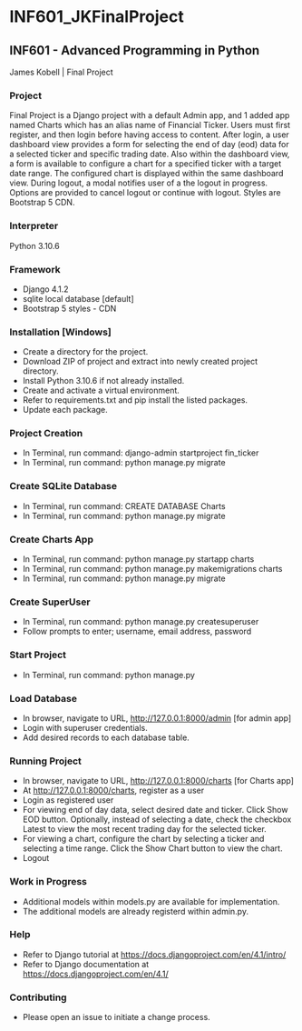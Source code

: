 # INF601_JKFinalProject

## INF601 - Advanced Programming in Python
James Kobell |
 Final Project
 
 ### Project
 Final Project is a Django project with a default Admin app, and 1 added app named Charts which has an alias name of Financial Ticker. Users must first register, and then login before having access to content. After login, a user dashboard view provides a form for selecting the end of day (eod) data for a selected ticker and specific trading date. Also within the dashboard view, a form is available to configure a chart for a specified ticker with a target date range. The configured chart is displayed within the same dashboard view. During logout, a modal notifies user of a the logout in progress. Options are provided to cancel logout or continue with logout. Styles are Bootstrap 5 CDN.

### Interpreter
Python 3.10.6

### Framework
- Django 4.1.2
- sqlite local database [default]
- Bootstrap 5 styles - CDN

### Installation [Windows]
- Create a directory for the project.
- Download ZIP of project and extract into newly created project directory. 
- Install Python 3.10.6 if not already installed.
- Create and activate a virtual environment.
- Refer to requirements.txt and pip install the listed packages.
- Update each package.

### Project Creation
- In Terminal, run command: django-admin startproject fin_ticker
- In Terminal, run command: python manage.py migrate

### Create SQLite Database
- In Terminal, run command: CREATE DATABASE Charts
- In Terminal, run command: python manage.py migrate

### Create Charts App
- In Terminal, run command: python manage.py startapp charts
- In Terminal, run command: python manage.py makemigrations charts 
- In Terminal, run command: python manage.py migrate

### Create SuperUser
- In Terminal, run command: python manage.py createsuperuser
- Follow prompts to enter; username, email address, password

### Start Project
- In Terminal, run command: python manage.py

### Load Database
- In browser, navigate to URL, http://127.0.0.1:8000/admin [for admin app]
- Login with superuser credentials.
- Add desired records to each database table.

### Running Project
- In browser, navigate to URL, http://127.0.0.1:8000/charts [for Charts app] 
- At http://127.0.0.1:8000/charts, register as a user
- Login as registered user
- For viewing end of day data, select desired date and ticker. Click Show EOD button. Optionally, instead of selecting a date, check the checkbox Latest to view the most recent trading day for the selected ticker. 
- For viewing a chart, configure the chart by selecting a ticker and selecting a time range. Click the Show Chart button to view the chart. 
- Logout

### Work in Progress
- Additional models within models.py are available for implementation.
- The additional models are already registerd within admin.py.

### Help
- Refer to Django tutorial at https://docs.djangoproject.com/en/4.1/intro/
- Refer to Django documentation at https://docs.djangoproject.com/en/4.1/

### Contributing
- Please open an issue to initiate a change process.